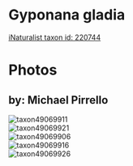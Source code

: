 
Gyponana gladia
===============
  
[iNaturalist taxon id: 220744](https://www.inaturalist.org/taxa/220744)
# Photos

## by: Michael Pirrello
  
![taxon49069911](https://inaturalist-open-data.s3.amazonaws.com/photos/53092879/medium.jpg)  
![taxon49069921](https://inaturalist-open-data.s3.amazonaws.com/photos/53092890/medium.jpg)  
![taxon49069906](https://inaturalist-open-data.s3.amazonaws.com/photos/53092875/medium.jpg)  
![taxon49069916](https://inaturalist-open-data.s3.amazonaws.com/photos/53092884/medium.jpg)  
![taxon49069926](https://inaturalist-open-data.s3.amazonaws.com/photos/53092901/medium.jpg)